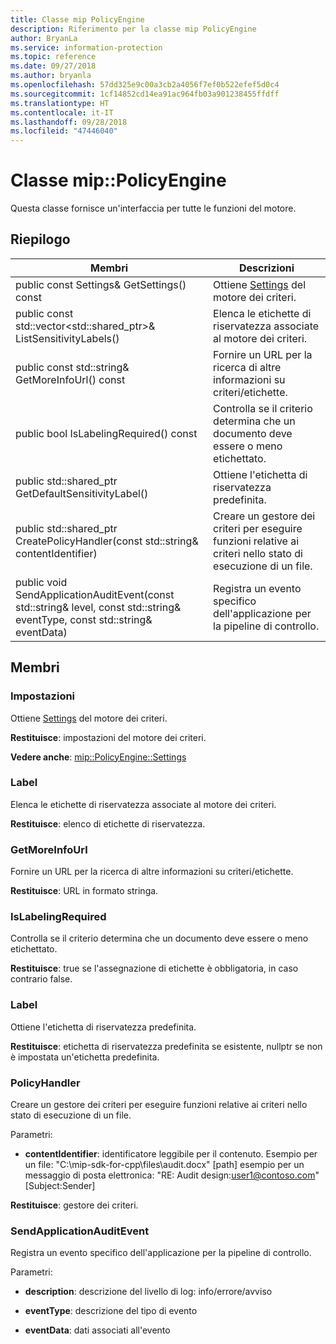 ```yaml
---
title: Classe mip PolicyEngine
description: Riferimento per la classe mip PolicyEngine
author: BryanLa
ms.service: information-protection
ms.topic: reference
ms.date: 09/27/2018
ms.author: bryanla
ms.openlocfilehash: 57dd325e9c00a3cb2a4056f7ef0b522efef5d0c4
ms.sourcegitcommit: 1cf14852cd14ea91ac964fb03a901238455ffdff
ms.translationtype: HT
ms.contentlocale: it-IT
ms.lasthandoff: 09/28/2018
ms.locfileid: "47446040"
---
```

# <a name="class-mippolicyengine"></a>Classe mip::PolicyEngine 
Questa classe fornisce un'interfaccia per tutte le funzioni del motore.
  
## <a name="summary"></a>Riepilogo
 Membri                        | Descrizioni                                
--------------------------------|---------------------------------------------
 public const Settings& GetSettings() const  |  Ottiene [Settings](class_mip_policyengine_settings.md) del motore dei criteri.
public const std::vector<std::shared_ptr<Label>>& ListSensitivityLabels()  |  Elenca le etichette di riservatezza associate al motore dei criteri.
 public const std::string& GetMoreInfoUrl() const  |  Fornire un URL per la ricerca di altre informazioni su criteri/etichette.
 public bool IsLabelingRequired() const  |  Controlla se il criterio determina che un documento deve essere o meno etichettato.
public std::shared_ptr<Label> GetDefaultSensitivityLabel()  |  Ottiene l'etichetta di riservatezza predefinita.
public std::shared_ptr<PolicyHandler> CreatePolicyHandler(const std::string& contentIdentifier)  |  Creare un gestore dei criteri per eseguire funzioni relative ai criteri nello stato di esecuzione di un file.
 public void SendApplicationAuditEvent(const std::string& level, const std::string& eventType, const std::string& eventData)  |  Registra un evento specifico dell'applicazione per la pipeline di controllo.
  
## <a name="members"></a>Membri
  
### <a name="settings"></a>Impostazioni
Ottiene [Settings](class_mip_policyengine_settings.md) del motore dei criteri.

  
**Restituisce**: impostazioni del motore dei criteri. 
  
**Vedere anche**: [mip::PolicyEngine::Settings](class_mip_policyengine_settings.md)
  
### <a name="label"></a>Label
Elenca le etichette di riservatezza associate al motore dei criteri.

  
**Restituisce**: elenco di etichette di riservatezza.
  
### <a name="getmoreinfourl"></a>GetMoreInfoUrl
Fornire un URL per la ricerca di altre informazioni su criteri/etichette.

  
**Restituisce**: URL in formato stringa.
  
### <a name="islabelingrequired"></a>IsLabelingRequired
Controlla se il criterio determina che un documento deve essere o meno etichettato.

  
**Restituisce**: true se l'assegnazione di etichette è obbligatoria, in caso contrario false.
  
### <a name="label"></a>Label
Ottiene l'etichetta di riservatezza predefinita.

  
**Restituisce**: etichetta di riservatezza predefinita se esistente, nullptr se non è impostata un'etichetta predefinita.
  
### <a name="policyhandler"></a>PolicyHandler
Creare un gestore dei criteri per eseguire funzioni relative ai criteri nello stato di esecuzione di un file.

Parametri:  
* **contentIdentifier**: identificatore leggibile per il contenuto. Esempio per un file: "C:\mip-sdk-for-cpp\files\audit.docx" [path] esempio per un messaggio di posta elettronica: "RE: Audit design:user1@contoso.com" [Subject:Sender]



  
**Restituisce**: gestore dei criteri.
  
### <a name="sendapplicationauditevent"></a>SendApplicationAuditEvent
Registra un evento specifico dell'applicazione per la pipeline di controllo.

Parametri:  
* **description**: descrizione del livello di log: info/errore/avviso 


* **eventType**: descrizione del tipo di evento 


* **eventData**: dati associati all'evento

